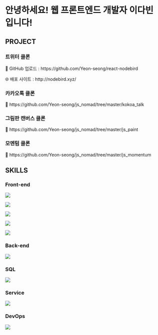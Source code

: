 <!-- ---------- ---------- ----------  ---------- ---------- ---------- -->
<h1>안녕하세요! 웹 프론트엔드 개발자 이다빈 입니다!</h1>


<h2>
  <b>PROJECT</b>
</h2>
<h3> 트위터 클론</h3>
<p>
  🔗 GitHub 업로드 : https://github.com/Yeon-seong/react-nodebird
</p>
<p>
  🌐 배포 사이트 : http://nodebird.xyz/
</p>

<h3> 카카오톡 클론</h3>
<p>
  🔗 https://github.com/Yeon-seong/js_nomad/tree/master/kokoa_talk
</p>

<h3> 그림판 캔버스 클론</h3>
<p>
  🔗 https://github.com/Yeon-seong/js_nomad/tree/master/js_paint
</p>

<h3> 모멘텀 클론</h3>
<p>
  🔗 https://github.com/Yeon-seong/js_nomad/tree/master/js_momentum
</p>


<h2>
  <b>SKILLS</b>
</h2>
<h3>Front-end</h3>
<p> <!-- ---------- HTML5 스킬 아이콘 ---------- -->
  <img src="https://img.shields.io/badge/HTML5-E34F26?style=for-the-badge&logo=html5&logoColor=white"/>
</p>
<p> <!-- ---------- CSS3 스킬 아이콘 ---------- -->
  <img src="https://img.shields.io/badge/CSS3-1572B6?style=for-the-badge&logo=css3&logoColor=white"/>
</p>
<p> <!-- ---------- JavaScript 스킬 아이콘 ---------- -->
  <img src="https://img.shields.io/badge/JavaScript-F7DF1E?style=for-the-badge&logo=JavaScript&logoColor=white"/>
</p>
<p> <!-- ---------- React 스킬 아이콘 ---------- -->
  <img src="https://img.shields.io/badge/React-20232A?style=for-the-badge&logo=react&logoColor=61DAFB"/>
</p>
<p> <!-- ---------- Next.js 스킬 아이콘 ---------- -->
  <img src="https://img.shields.io/badge/Next.js-000?logo=nextdotjs&logoColor=fff&style=for-the-badge"/>
</p>

<h3>Back-end</h3>
<p> <!-- ---------- Node.js 스킬 아이콘 ---------- -->
  <img src="https://img.shields.io/badge/Node.js-43853D?style=for-the-badge&logo=node.js&logoColor=white"/>
</p>

<h3>SQL</h3>
<p> <!-- ---------- MySQL 스킬 아이콘 ---------- -->
  <img src="https://img.shields.io/badge/MySQL-005C84?style=for-the-badge&logo=mysql&logoColor=white"/>
</p>

<h3>Service</h3>
<p> <!-- ---------- AWS 스킬 아이콘 ---------- -->
  <img src="https://img.shields.io/badge/Amazon_AWS-FF9900?style=for-the-badge&logo=amazonaws&logoColor=white"/>
</p>

<h3>DevOps</h3>
<p> <!-- ---------- GitHub 스킬 아이콘 ---------- -->
  <img src="https://img.shields.io/badge/GitHub-100000?style=for-the-badge&logo=github&logoColor=white"/>
</p>
